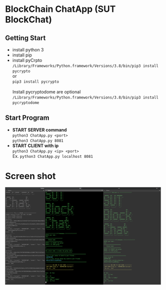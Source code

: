 # BlockChain ChatApp (SUT BlockChat)

## Getting Start
- install python 3
- install pip
- install pyCrpto <br>
`/Library/Frameworks/Python.framework/Versions/3.8/bin/pip3 install pycrypto` <br>
or <br>
`pip3 install pycrypto`<br><br>
Install pycryptodome are optional
`/Library/Frameworks/Python.framework/Versions/3.8/bin/pip3 install pycryptodome` <br>

## Start Program
  - **START SERVER command**<br>
`python3 ChatApp.py <port>`<br>
`python3 ChatApp.py 8081`<br>
  - **START CLIENT with ip**<br>
`python3 ChatApp.py <ip> <port>`<br>
Ex.
`python3 ChatApp.py localhost 8081`

# Screen shot
![screen shot](./markdown/screenshot.png)
